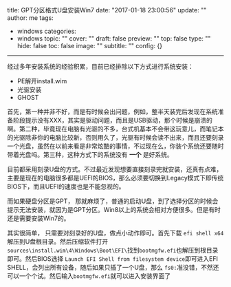 title: GPT分区格式U盘安装Win7
date: "2017-01-18 23:00:56"
update: ""
author: me
tags:
- windows
categories:
- windows
topic: ""
cover: ""
draft: false
preview: ""
top: false
type: ""
hide: false
toc: false
image: ""
subtitle: ""
config: {}


---



经过多年安装系统的经验积累，目前已经排除以下方式进行系统安装：

- PE解开install.wim
- 光驱安装
- GHOST

首先，第一种并非不好，而是有时候会出问题，例如，整半天装完后发现在系统准备阶段提示没有XXX，其实是驱动问题，而且是USB驱动，那个时候是崩溃的啊。第二种，毕竟现在电脑有光驱的不多，台式机基本不会带这玩意儿，而笔记本的光驱除非你的电脑比较新，否则用久了，光驱有时候会读不出来，而且还要刻录一个光盘，虽然在以前来看是非常炫酷的事情，不过现在么，你装个系统还要随时带着光盘吗。第三种，这种方式下的系统没有 **一个** 是好系统。

目前都采用刻录U盘的方式。不过最近发现想要直接刻录完就安装，还真有点难，主要是现在的电脑很多都是UEFI的BIOS，那么必须要切换到Legacy模式下即传统BIOS下，而且UEFI的速度也是不能忽视的。

而如果硬盘分区是GPT， 那就麻烦了，普通的启动U盘，到了选择分区的时候会提示无法安装，就因为是GPT分区。Win8以上的系统会相对方便很多。但是有时还是需要安装Win7的。

其实很简单， 只需要对刻录好的U盘，做点小动作即可。首先下载 `efi shell x64` 解压到U盘根目录。然后压缩软件打开 `sources\install.wim\4\Windows\Boot\EFI\`找到`bootmgfw.efi`也解压到根目录即可。然后BIOS选择
`Launch EFI Shell from filesystem device`即可进入EFI SHELL，会列出所有设备，随后如果只插了一个U盘，那么 `fs0:`准没错，不然还可以一个个试。然后输入`bootmgfw.efi`就可以进入安装界面了
